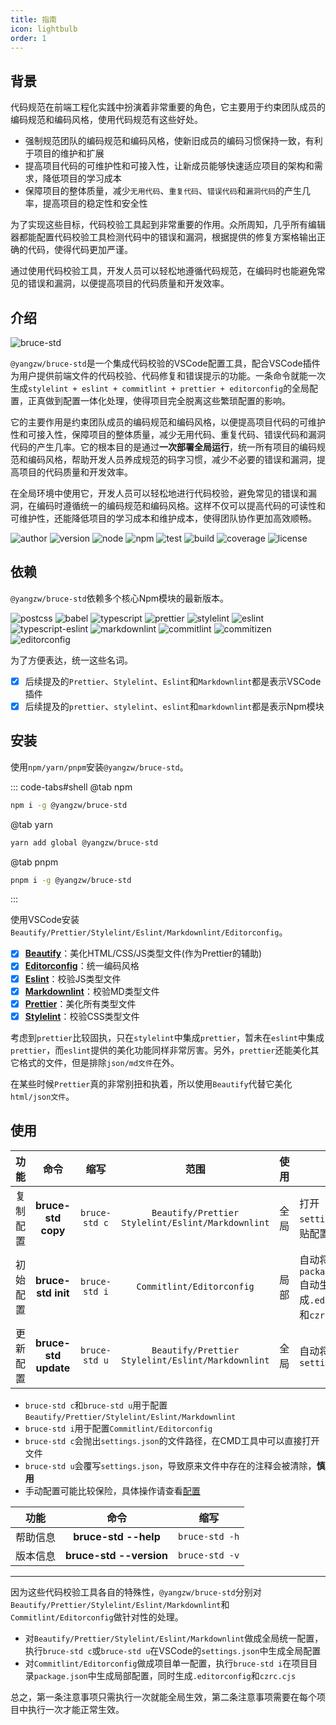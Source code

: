 ```yaml
---
title: 指南
icon: lightbulb
order: 1
---
```


## 背景

代码规范在前端工程化实践中扮演着非常重要的角色，它主要用于约束团队成员的编码规范和编码风格，使用代码规范有这些好处。

- 强制规范团队的编码规范和编码风格，使新旧成员的编码习惯保持一致，有利于项目的维护和扩展
- 提高项目代码的可维护性和可接入性，让新成员能够快速适应项目的架构和需求，降低项目的学习成本
- 保障项目的整体质量，减少`无用代码`、`重复代码`、`错误代码`和`漏洞代码`的产生几率，提高项目的稳定性和安全性

为了实现这些目标，代码校验工具起到非常重要的作用。众所周知，几乎所有编辑器都能配置代码校验工具检测代码中的错误和漏洞，根据提供的修复方案格输出正确的代码，使得代码更加严谨。

通过使用代码校验工具，开发人员可以轻松地遵循代码规范，在编码时也能避免常见的错误和漏洞，以便提高项目的代码质量和开发效率。

## 介绍

![bruce-std](https://img.shields.io/badge/@yangzw/bruce--std-集成代码校验的VSCode配置工具-66f.svg)

`@yangzw/bruce-std`是一个集成代码校验的VSCode配置工具，配合VSCode插件为用户提供前端文件的代码校验、代码修复和错误提示的功能。一条命令就能一次生成`stylelint + eslint + commitlint + prettier + editorconfig`的全局配置，正真做到配置一体化处理，使得项目完全脱离这些繁琐配置的影响。

它的主要作用是约束团队成员的编码规范和编码风格，以便提高项目代码的可维护性和可接入性，保障项目的整体质量，减少无用代码、重复代码、错误代码和漏洞代码的产生几率。它的根本目的是通过**一次部署全局运行**，统一所有项目的编码规范和编码风格，帮助开发人员养成规范的码字习惯，减少不必要的错误和漏洞，提高项目的代码质量和开发效率。

在全局环境中使用它，开发人员可以轻松地进行代码校验，避免常见的错误和漏洞，在编码时遵循统一的编码规范和编码风格。这样不仅可以提高代码的可读性和可维护性，还能降低项目的学习成本和维护成本，使得团队协作更加高效顺畅。

![author](https://img.shields.io/badge/author-JowayYoung-f66.svg)
![version](https://img.shields.io/badge/version-1.3.2-f66.svg)
![node](https://img.shields.io/badge/node-%3E%3D18.18.0-3c9.svg)
![npm](https://img.shields.io/badge/npm-%3E%3D9.8.1-3c9.svg)
![test](https://img.shields.io/badge/test-passing-f90.svg)
![build](https://img.shields.io/badge/build-passing-f90.svg)
![coverage](https://img.shields.io/badge/coverage-mostly-09f.svg)
![license](https://img.shields.io/badge/license-MIT-09f.svg)

## 依赖

`@yangzw/bruce-std`依赖多个核心Npm模块的最新版本。

![postcss](https://img.shields.io/npm/v/postcss?label=postcss&color=3c9)
![babel](https://img.shields.io/npm/v/%40babel%2Fcore?label=babel&color=3c9)
![typescript](https://img.shields.io/npm/v/typescript?label=typescript&color=3c9)
![prettier](https://img.shields.io/npm/v/prettier?label=prettier&color=3c9)
![stylelint](https://img.shields.io/npm/v/stylelint?label=stylelint&color=3c9)
![eslint](https://img.shields.io/npm/v/eslint?label=eslint&color=3c9)
![typescript-eslint](https://img.shields.io/npm/v/%40typescript-eslint%2Fparser?label=typescript-eslint&color=3c9)
![markdownlint](https://img.shields.io/npm/v/markdownlint?label=markdownlint&color=3c9)
![commitlint](https://img.shields.io/npm/v/commitlint?label=commitlint&color=3c9)
![commitizen](https://img.shields.io/npm/v/commitizen?label=commitizen&color=3c9)
![editorconfig](https://img.shields.io/npm/v/editorconfig?label=editorconfig&color=3c9)

为了方便表达，统一这些名词。

- [x] 后续提及的`Prettier`、`Stylelint`、`Eslint`和`Markdownlint`都是表示VSCode插件
- [x] 后续提及的`prettier`、`stylelint`、`eslint`和`markdownlint`都是表示Npm模块

## 安装

使用`npm/yarn/pnpm`安装`@yangzw/bruce-std`。

::: code-tabs#shell
@tab npm

```sh
npm i -g @yangzw/bruce-std
```

@tab yarn

```sh
yarn add global @yangzw/bruce-std
```

@tab pnpm

```sh
pnpm i -g @yangzw/bruce-std
```

:::

使用VSCode安装`Beautify/Prettier/Stylelint/Eslint/Markdownlint/Editorconfig`。

- [x] **[Beautify](https://marketplace.visualstudio.com/items?itemName=HookyQR.beautify)**：美化HTML/CSS/JS类型文件(作为Prettier的辅助)
- [x] **[Editorconfig](https://marketplace.visualstudio.com/items?itemName=EditorConfig.EditorConfig)**：统一编码风格
- [x] **[Eslint](https://marketplace.visualstudio.com/items?itemName=dbaeumer.vscode-eslint)**：校验JS类型文件
- [x] **[Markdownlint](https://marketplace.visualstudio.com/items?itemName=DavidAnson.vscode-markdownlint)**：校验MD类型文件
- [x] **[Prettier](https://marketplace.visualstudio.com/items?itemName=esbenp.prettier-vscode)**：美化所有类型文件
- [x] **[Stylelint](https://marketplace.visualstudio.com/items?itemName=stylelint.vscode-stylelint)**：校验CSS类型文件

考虑到`prettier`比较固执，只在`stylelint`中集成`prettier`，暂未在`eslint`中集成`prettier`，而`eslint`提供的美化功能同样非常厉害。另外，`prettier`还能美化其它格式的文件，但是排除`json/md文件`在外。

在某些时候`Prettier`真的非常别扭和执着，所以使用`Beautify`代替它美化`html/json文件`。

## 使用

功能|命令|缩写|范围|使用|描述
:-:|:-:|:-:|:-:|:-:|-
复制配置|**bruce-std copy**|`bruce-std c`|`Beautify/Prettier`<br>`Stylelint/Eslint/Markdownlint`|全局|打开`settings.json`粘贴配置
初始配置|**bruce-std init**|`bruce-std i`|`Commitlint/Editorconfig`|局部|自动将配置写入`package.json`<br>自动生成`.editorconfig`和`czrc.cjs`
更新配置|**bruce-std update**|`bruce-std u`|`Beautify/Prettier`<br>`Stylelint/Eslint/Markdownlint`|全局|自动将配置写入`settings.json`

- `bruce-std c`和`bruce-std u`用于配置`Beautify/Prettier/Stylelint/Eslint/Markdownlint`
- `bruce-std i`用于配置`Commitlint/Editorconfig`
- `bruce-std c`会抛出`settings.json`的文件路径，在CMD工具中可以直接打开文件
- `bruce-std u`会覆写`settings.json`，导致原来文件中存在的注释会被清除，**慎用**
- 手动配置可能比较保险，具体操作请查看[配置](/std/config.md)

功能|命令|缩写
:-:|:-:|:-:
帮助信息|**bruce-std --help**|`bruce-std -h`
版本信息|**bruce-std --version**|`bruce-std -v`

---

因为这些代码校验工具各自的特殊性，`@yangzw/bruce-std`分别对`Beautify/Prettier/Stylelint/Eslint/Markdownlint`和`Commitlint/Editorconfig`做针对性的处理。

- 对`Beautify/Prettier/Stylelint/Eslint/Markdownlint`做成全局统一配置，执行`bruce-std c`或`bruce-std u`在VSCode的`settings.json`中生成全局配置
- 对`Commitlint/Editorconfig`做成项目单一配置，执行`bruce-std i`在项目目录`package.json`中生成局部配置，同时生成`.editorconfig`和`czrc.cjs`

总之，第一条注意事项只需执行一次就能全局生效，第二条注意事项需要在每个项目中执行一次才能正常生效。